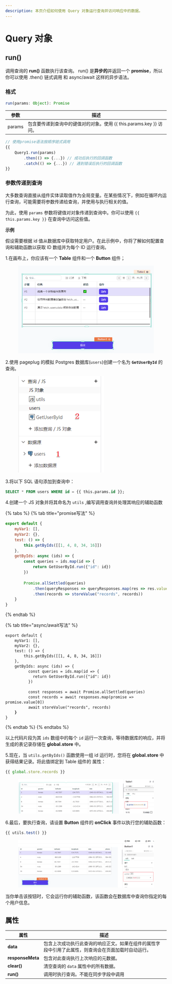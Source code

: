 ```yaml
---
description: 本页介绍如何使用 Query 对象运行查询并访问响应中的数据。
---
```


# Query 对象

## run()

调用查询的 **run()** 函数执行该查询。 run() 是**异步的**并返回一个 **promise**，所以你可以使用 .then() 链式调用 和 async/await 这样的异步语法。

### 格式

```javascript
run(params: Object): Promise
```

| 参数     | 描述                                              |
| ------ | ----------------------------------------------- |
| params | 包含要传递到查询中的键值对的对象。使用 \{{ this.params.key \}} 访问。 |

```javascript
// 使用promise语法按顺序链式调用
{{
    Query1.run(params)
        .then(() => {...}) // 成功后执行的回调函数
        .catch(() => {...}) // 遇到错误后执行的回调函数
}}

```



### 参数传递到查询

大多数查询直接从组件实体读取值作为全局变量。在某些情况下，例如在循环内运行查询，可能需要将参数传递给查询，并使用与执行相关的值。

为此，使用 `params` 参数将键值对对象传递到查询中。你可以使用 `{{ this.params.key }}` 在查询中访问这些值。

**示例**

假设需要根据 id 值从数据库中获取特定用户。在此示例中，你将了解如何配置查询和辅助函数以获取 ID 数组并为每个 ID 运行查询。

1.在画布上，你应该有一个 **Table** 组件和一个 **Button** 组件；

<figure><img src="../../.gitbook/assets/image (13).png" alt=""><figcaption></figcaption></figure>

2.使用 pageplug 的模拟 Postgres  数据库(`users`)创建一个名为 **`GetUserById`** 的查询。

<figure><img src="../../.gitbook/assets/image (50).png" alt=""><figcaption></figcaption></figure>

3.将以下 SQL 语句添加到查询中：

```sql
SELECT * FROM users WHERE id = {{ this.params.id }};
```

4.创建一个 JS 对象并将其命名为 `utils` ,编写调用查询并处理其响应的辅助函数

{% tabs %}
{% tab title="promise写法" %}
```javascript
export default {
	myVar1: [],
	myVar2: {},
	test: () => {
		this.getByIds([[1, 4, 8, 34, 16]])
	},
	getByIds: async (ids) => {
		const queries = ids.map(id => {
			return GetUserById.run({"id": id})
		})

		Promise.allSettled(queries)
			.then(queryResponses => queryResponses.map(res => res.value[0]))
			.then(records => storeValue("records", records))
	}
}
```
{% endtab %}

{% tab title="async/await写法" %}
<pre class="language-javascript"><code class="lang-javascript">export default {
	myVar1: [],
	myVar2: {},
	test: () => {
		this.getByIds([[1, 4, 8, 34, 16]])
	},
	getByIds: async (ids) => {
          const queries = ids.map(id => {
            return GetUserById.run({"id": id})
          })
    
    	  const responses = await Promise.allSettled(queries)
    	  const records = await responses.map(promise => promise.value[0])
    	  await storeValue("records", records)
<strong>	}
</strong>}
</code></pre>
{% endtab %}
{% endtabs %}

以上代码片段为其 `ids` 数组中的每个 `id` 运行一次查询，等待数据库的响应，并将生成的表记录存储在 **global.store** 中。

5.现在，当 `utils.getByIds()` 函数使用一组 id 运行时，您将在 **global.store** 中获得结果记录。将此值绑定到 Table 组件的 属性：

```javascript
{{ global.store.records }}
```

<figure><img src="../../.gitbook/assets/image (18).png" alt=""><figcaption></figcaption></figure>



6.最后，要执行查询，请设置 **Button** 组件的 **onClick** 事件以执行您的辅助函数：

```javascript
{{ utils.test() }}
```

<figure><img src="../../.gitbook/assets/image (33).png" alt=""><figcaption></figcaption></figure>



当你单击该按钮时，它会运行你的辅助函数，该函数会在数据库中查询你指定的每个用户信息。

## 属性

| 属性               | 描述                                                 |
| ---------------- | -------------------------------------------------- |
| **data**         | 包含上次成功执行此查询的响应正文。如果在组件的属性字段中引用了此属性，则查询会在页面加载时自动运行。 |
| **responseMeta** | 包含对此查询执行上次响应的元数据。                                  |
| **clear()**      | 清空查询的 `data` 属性中的所有数据。                             |
| **run()**        | 调用时执行查询。不能在同步字段中调用                                 |
